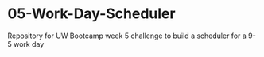 # 05-Work-Day-Scheduler
Repository for UW Bootcamp week 5 challenge to build a scheduler for a 9-5 work day

